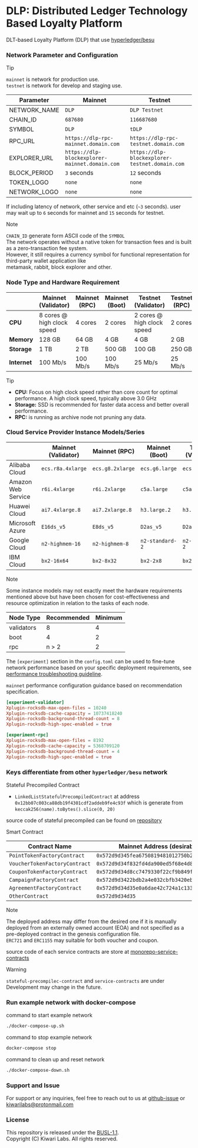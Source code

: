 # DLP: Distributed Ledger Technology Based Loyalty Platform

DLT-based Loyalty Platform (DLP) that use [hyperledger/besu](https://github.com/hyperledger/besu)

### Network Parameter and Configuration

> [!TIP]  
>`mainnet` is network for production use.  
> `testnet` is network for develop and staging use.

| Parameter    | Mainnet                                        | Testnet                                        |
| ------------ | ---------------------------------------------- | ---------------------------------------------- |
| NETWORK_NAME | `DLP`                                          | `DLP Testnet`                                  |
| CHAIN_ID     | `687680`                                       | `116687680`                                    |
| SYMBOL       | `DLP`                                          | `tDLP`                                         |
| RPC_URL      | `https://dlp-rpc-mainnet.domain.com`           | `https://dlp-rpc-testnet.domain.com`           |
| EXPLORER_URL | `https://dlp-blockexplorer-mainnet.domain.com` | `https://dlp-blockexplorer-testnet.domain.com` |
| BLOCK_PERIOD | `3` seconds                                    | `12` seconds                                   |
| TOKEN_LOGO   | `none`                                         | `none`                                         |
| NETWORK_LOGO | `none`                                         | `none`                                         |

If including latency of network, other service and etc (`~3` seconds). user may wait up to `6` seconds for mainnet and `15` seconds for testnet.

> [!NOTE]
> `CHAIN_ID` generate form ASCII code of the `SYMBOL`  
> The network operates without a native token for transaction fees and is built as a zero-transaction fee system.  
> However, it still requires a currency symbol for functional representation for third-party wallet application like  
> metamask, rabbit, block explorer and other.

### Node Type and Hardware Requirement

|              | Mainnet (Validator)        | Mainnet (RPC) | Mainnet (Boot) | Testnet (Validator)        | Testnet (RPC) | Testnet (Boot) |
| ------------ | -------------------------- | ------------- | -------------- | -------------------------- | ------------- | -------------- |
| **CPU**      | 8 cores @ high clock speed | 4 cores       | 2 cores        | 2 cores @ high clock speed | 2 cores       | 1 core         |
| **Memory**   | 128 GB                     | 64 GB         | 4 GB           | 4 GB                       | 2 GB          | 1 GB           |
| **Storage**  | 1 TB                       | 2 TB          | 500 GB         | 100 GB                     | 250 GB        | 50 GB          |
| **Internet** | 100 Mb/s                   | 100 Mb/s      | 100 Mb/s       | 25 Mb/s                    | 25 Mb/s       | 25 Mb/s        |

> [!TIP]
> - **CPU:** Focus on high clock speed rather than core count for optimal performance. A high clock speed, typically above 3.0 GHz
> - **Storage:** SSD is recommended for faster data access and better overall performance.
> - **RPC:** is running as archive node not pruning any data.
  

### Cloud Service Provider Instance Models/Series

|                    | Mainnet (Validator) | Mainnet (RPC)    | Mainnet (Boot)  | Testnet (Validator) | Testnet (RPC)   | Testnet (Boot)       |
| ------------------ | ------------------- | ---------------- | --------------- | ------------------- | --------------- | -------------------- |
| Alibaba Cloud      | `ecs.r8a.4xlarge`   | `ecs.g8.2xlarge` | `ecs.g6.large`  | `ecs.g6.large`      | `ecs.c6.large`  | `ecs.t5-lc1m1.small` |
| Amazon Web Service | `r6i.4xlarge`       | `r6i.2xlarge`    | `c5a.large`     | `c5a.large`         | `c7a.medium`    | `t3.micro`           |
| Huawei Cloud       | `ai7.4xlarge.8`     | `ai7.2xlarge.8`  | `h3.large.2`    | `h3.large.2`        | `s6.large.2`    | `s6.small.1`         |
| Microsoft Azure    | `E16ds_v5`          | `E8ds_v5`        | `D2as_v5`       | `D2as_v5`           | `F2s_v2`        | `A1_v2`              |
| Google Cloud       | `n2-highmem-16`     | `n2-highmem-8`   | `n2-standard-2` | `n2-standard-2`     | `n2-standard-1` | `e2-micro`           |
| IBM Cloud          | `bx2-16x64`         | `bx2-8x32`       | `bx2-2x8`       | `bx2-2x8`           | `bx2-2x4`       | `bx2-1x2`            |

> [!NOTE]
> Some instance models may not exactly meet the hardware requirements  mentioned above but have been chosen for cost-effectiveness and resource optimization in relation to the tasks of each node.

| Node Type  | Recommended | Minimum |
| ---------- | ----------- | ------- |
| validators | 8           | 4       |
| boot       | 4           | 2       |
| rpc        | n > 2       | 2       |

The `[experiment]` section in the `config.toml` can be used to fine-tune network performance based on your specific deployment requirements, see [performance troubleshooting guideline](https://besu.hyperledger.org/public-networks/how-to/troubleshoot/performance).

`mainnet` performance configuration guidance based on recommendation specification.

```toml
[experiment-validator]
Xplugin-rocksdb-max-open-files = 10240
Xplugin-rocksdb-cache-capacity = 10737418240
Xplugin-rocksdb-background-thread-count = 8
Xplugin-rocksdb-high-spec-enabled = true

[experiment-rpc]
Xplugin-rocksdb-max-open-files = 8192
Xplugin-rocksdb-cache-capacity = 5368709120
Xplugin-rocksdb-background-thread-count = 4
Xplugin-rocksdb-high-spec-enabled = true
```

### Keys differentiate from other `hyperledger/besu` network

Stateful Precompiled Contract

- `LinkedListStatefulPrecompiledContract` at address 
`0x12bb07c003ca88db19f4301cdf2addeb9fe4c93f` which is generate from `keccak256(name).toBytes().slice(0, 20)`

source code of stateful precompiled can be found on [repository](https://github.com/Kiwari-labs/besu)

Smart Contract

| Contract Name                 | Mainnet Address (desirable)                  | Testnet Address (desirable)                  |
| ----------------------------- | -------------------------------------------- | -------------------------------------------- |
| `PointTokenFactoryContract`   | `0x572d9d345fea6750819481012750b2440a10e8cb` | `0xc6fb65bf5fea6750819481012750b2440a10e8cb` |
| `VoucherTokenFactoryContract` | `0x572d9d34f832fd4da900ed5f68e4d87ab54cf3e0` | `0xc6fb65bff832fd4da900ed5f68e4d87ab54cf3e0` |
| `CouponTokenFactoryContract`  | `0x572d9d34d8cc7479330f22cf9b849fdc3722ff7e` | `0xc6fb65bfd8cc7479330f22cf9b849fdc3722ff7e` |
| `CampaignFactoryContract`     | `0x572d9d3422bdb2a4e032cbfb3420eb569470fb19` | `0xc6fb65bf22bdb2a4e032cbfb3420eb569470fb19` |
| `AgreementFactoryContract`    | `0x572d9d34d35e0a6dae42c724a1c1335b3a36d599` | `0xc6fb65bfd35e0a6dae42c724a1c1335b3a36d599` |
| `OtherContract`               | `0x572d9d34d35`                              | `0xc6fb65bf`                                 |

> [!NOTE]
> The deployed address may differ from the desired one if it is manually deployed from an externally owned account (EOA) and not specified as a pre-deployed contract in the genesis configuration file.  
> `ERC721` and `ERC1155` may suitable for both voucher and coupon.

source code of each service contracts are store at [monorepo-service-contracts](https://github.com/Kiwari-labs/monorepo-service-contracts)

> [!WARNING]
> `stateful-precompilec-contract` and `service-contracts` are under Development may change in the future.

### Run example network with docker-compose

command to start example network

```sh
./docker-compose-up.sh
```

command to stop example network

```sh
docker-compose stop
```

command to clean up and reset network

```sh
./docker-compose-down.sh
```

### Support and Issue

For support or any inquiries, feel free to reach out to us at [github-issue](https://github.com/Kiwari-labs/) or kiwarilabs@protonmail.com

### License

This repository is released under the [BUSL-1.1](../LICENSE-BUSL).  
Copyright (C) Kiwari Labs. All rights reserved.
